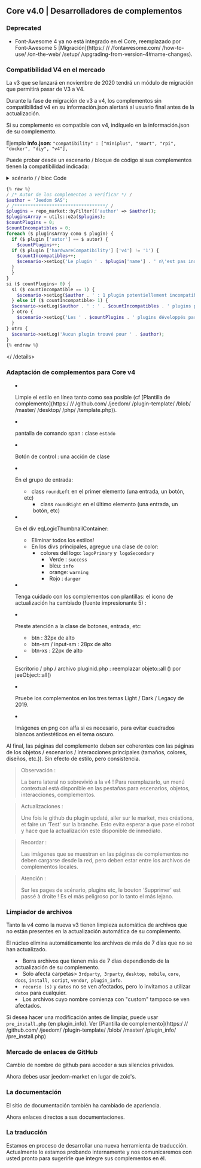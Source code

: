 ## Core v4.0 | Desarrolladores de complementos

### Deprecated

- Font-Awesome 4 ya no está integrado en el Core, reemplazado por Font-Awesome 5 [Migración](https:/ // /fontawesome.com/ /how-to-use/ /on-the-web/ /setup/ /upgrading-from-version-4#name-changes).

### Compatibilidad V4 en el mercado

La v3 que se lanzará en noviembre de 2020 tendrá un módulo de migración que permitirá pasar de V3 a V4.

Durante la fase de migración de v3 a v4, los complementos sin compatibilidad v4 en su información.json alertará al usuario final antes de la actualización.


Si su complemento es compatible con v4, indíquelo en la información.json de su complemento.

Ejemplo **info.json**: `"compatibility" : ["miniplus", "smart", "rpi", "docker", "diy", "v4"], `

Puede probar desde un escenario / bloque de código si sus complementos tienen la compatibilidad indicada:

<details>

  <summary markdown="span">scénario / / bloc Code</ /summary>

  ~~~ php
  {% raw %}
  / /* Autor de los complementos a verificar */ /
  $author = 'Jeedom SAS';
  / /**********************************/ /
  $plugins = repo_market::byFilter(['author' => $author]);
  $pluginsArray = utils::o2a($plugins);
  $countPlugins = 0;
  $countIncompatibles = 0;
  foreach ($ pluginsArray como $ plugin) {
    if ($ plugin ['autor'] == $ autor) {
      $countPlugins++;
    if ($ plugin ['hardwareCompatibility'] ['v4'] != '1') {
      $countIncompatibles++;
      $scenario->setLog('Le plugin ' . $plugin['name'] . ' n\'est pas indiqué compatible V4');
    }
    }
  }
  si ($ countPlugins> 0) {
    si ($ countIncompatible == 1) {
      $scenario->setLog($author . ' : 1 plugin potentiellement incompatible Jeedom V4 sur ' . $countPlugins . ' plugin(s) réalisé(s)');
    } else if ($ countIncompatible> 1) {
    $scenario->setLog($author . ' : ' . $countIncompatibles . ' plugins potentiellements incompatibles Jeedom V4 sur ' . $countPlugins . ' plugins réalisés');
    } otro {
      $scenario->setLog('Les ' . $countPlugins . ' plugins développés par ' . $author . ' sont tous compatibles Jeedom V4. Félicitations !');
    }
  } otro {
    $scenario->setLog('Aucun plugin trouvé pour ' . $author);
  }
  {% endraw %}
  ~~~

</ /details>

### Adaptación de complementos para Core v4

- Limpie el estilo en línea tanto como sea posible (cf [Plantilla de complemento](https:/ // /github.com/ /jeedom/ /plugin-template/ /blob/ /master/ /desktop/ /php/ /template.php)).
- pantalla de comando span : clase `estado`
- Botón de control : una acción de clase
- En el grupo de entrada:
  - class `roundLeft` en el primer elemento (una entrada, un botón, etc)
    - class `roundRight` en el último elemento (una entrada, un botón, etc)
- En el div eqLogicThumbnailContainer:
    - Eliminar todos los estilos!
    - En los divs principales, agregue una clase de color:
      - colores del logo: `logoPrimary` y` logoSecondary`
        - Verde : `success`
        - bleu: `info`
        - orange: `warning`
        - Rojo : `danger`
- Tenga cuidado con los complementos con plantillas: el icono de actualización ha cambiado (fuente impresionante 5) :
- Preste atención a la clase de botones, entrada, etc:
    - btn : 32px de alto
    - btn-sm / input-sm : 28px de alto
    - btn-xs : 22px de alto
- Escritorio / php / archivo pluginid.php : reemplazar objeto::all () por jeeObject::all()

- Pruebe los complementos en los tres temas Light / Dark / Legacy de 2019.

- Imágenes en png con alfa si es necesario, para evitar cuadrados blancos antiestéticos en el tema oscuro.

Al final, las páginas del complemento deben ser coherentes con las páginas de los objetos / escenarios / interacciones principales (tamaños, colores, diseños, etc.)). Sin efecto de estilo, pero consistencia.

> Observación :
>
> La barra lateral no sobrevivió a la v4 ! Para reemplazarlo, un menú contextual está disponible en las pestañas para escenarios, objetos, interacciones, complementos.

> Actualizaciones :
>
> Une fois le github du plugin updaté, aller sur le market, mes créations, et faire un ‘Test' sur la branche. Esto evita esperar a que pase el robot y hace que la actualización esté disponible de inmediato.

> Recordar :
>
> Las imágenes que se muestran en las páginas de complementos no deben cargarse desde la red, pero deben estar entre los archivos de complementos locales.

> Atención :
>
> Sur les pages de scénario, plugins etc, le bouton ‘Supprimer' est passé à droite ! Es el más peligroso por lo tanto el más lejano.


### Limpiador de archivos

Tanto la v4 como la nueva v3 tienen limpieza automática de archivos que no están presentes en la actualización automática de su complemento.

El núcleo elimina automáticamente los archivos de más de 7 días que no se han actualizado.

- Borra archivos que tienen más de 7 días dependiendo de la actualización de su complemento.
- Solo afecta carpetas> `3rdparty`,` 3rparty`, `desktop`,` mobile`, `core`,` docs`, `install`,` script`, `vendor`,` plugin_info`.
- `recurso (s)` y `datos` no se ven afectados, pero lo invitamos a utilizar` datos` para cualquier.
- Los archivos cuyo nombre comienza con "custom" tampoco se ven afectados.

Si desea hacer una modificación antes de limpiar, puede usar `pre_install.php` (en plugin_info).
Ver [Plantilla de complemento](https:/ // /github.com/ /jeedom/ /plugin-template/ /blob/ /master/ /plugin_info/ /pre_install.php)

### Mercado de enlaces de GitHub

Cambio de nombre de github para acceder a sus silencios privados.

Ahora debes usar jeedom-market en lugar de zoic's.

### La documentación

El sitio de documentación también ha cambiado de apariencia.

Ahora enlaces directos a sus documentaciones.

### La traducción

Estamos en proceso de desarrollar una nueva herramienta de traducción. Actualmente lo estamos probando internamente y nos comunicaremos con usted pronto para sugerirle que integre sus complementos en él.
